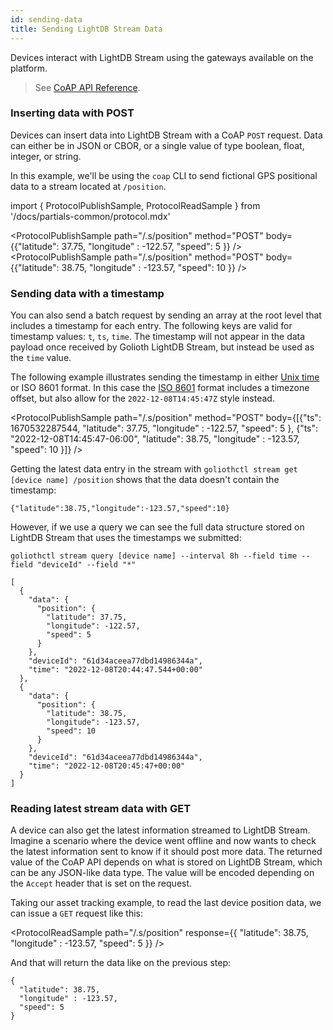```yaml
---
id: sending-data
title: Sending LightDB Stream Data
---
```


Devices interact with LightDB Stream using the gateways available on the platform.

> See [CoAP API Reference](/reference/protocols/coap/lightdb-stream).

### Inserting data with POST

Devices can insert data into LightDB Stream with a CoAP `POST` request. Data can
either be in JSON or CBOR, or a single value of type boolean, float, integer, or
string.

In this example, we'll be using the `coap` CLI to send fictional GPS positional
data to a stream located at `/position`.

import { ProtocolPublishSample, ProtocolReadSample } from '/docs/partials-common/protocol.mdx'

<ProtocolPublishSample path="/.s/position" method="POST" body={{"latitude": 37.75, "longitude" : -122.57, "speed": 5 }} />
<ProtocolPublishSample path="/.s/position" method="POST" body={{"latitude": 38.75, "longitude" : -123.57, "speed": 10 }} />


### Sending data with a timestamp

You can also send a batch request by sending an array at the root level that
includes a timestamp for each entry. The following keys are valid for timestamp
values: `t`, `ts`, `time`. The timestamp will not appear in the data payload
once received by Golioth LightDB Stream, but instead be used as the `time`
value.

The following example illustrates sending the timestamp in either [Unix
time](https://en.wikipedia.org/wiki/Unix_time) or ISO 8601 format. In this case
the [ISO 8601](https://en.wikipedia.org/wiki/ISO_8601) format includes a
timezone offset, but also allow for the `2022-12-08T14:45:47Z` style instead.

<ProtocolPublishSample path="/.s/position" method="POST" body={[{"ts": 1670532287544, "latitude": 37.75, "longitude" : -122.57, "speed": 5 }, {"ts": "2022-12-08T14:45:47-06:00", "latitude": 38.75, "longitude" : -123.57, "speed": 10 }]} />

Getting the latest data entry in the stream with `goliothctl stream get [device
name] /position` shows that the data doesn't contain the timestamp:

```
{"latitude":38.75,"longitude":-123.57,"speed":10}
```

However, if we use a query we can see the full data structure stored on LightDB
Stream that uses the timestamps we submitted:

```
goliothctl stream query [device name] --interval 8h --field time --field "deviceId" --field "*"
```

```
[
  {
    "data": {
      "position": {
        "latitude": 37.75,
        "longitude": -122.57,
        "speed": 5
      }
    },
    "deviceId": "61d34aceea77dbd14986344a",
    "time": "2022-12-08T20:44:47.544+00:00"
  },
  {
    "data": {
      "position": {
        "latitude": 38.75,
        "longitude": -123.57,
        "speed": 10
      }
    },
    "deviceId": "61d34aceea77dbd14986344a",
    "time": "2022-12-08T20:45:47+00:00"
  }
]
```

### Reading latest stream data with GET

A device can also get the latest information streamed to LightDB Stream. Imagine
a scenario where the device went offline and now wants to check the latest
information sent to know if it should post more data. The returned value of the
CoAP API depends on what is stored on LightDB Stream, which can be any JSON-like
data type. The value will be encoded depending on the `Accept` header that is
set on the request.

Taking our asset tracking example, to read the last device position data, we can
issue a `GET` request like this:

<ProtocolReadSample path="/.s/position" response={{ "latitude": 38.75, "longitude" : -123.57, "speed": 5 }} />

And that will return the data like on the previous step:

```
{
  "latitude": 38.75,
  "longitude" : -123.57,
  "speed": 5
}
```

